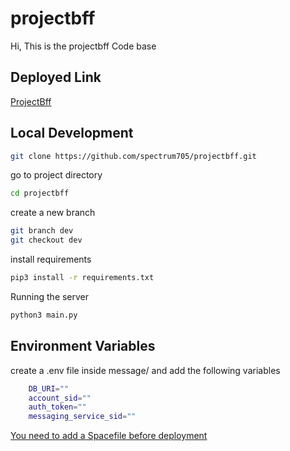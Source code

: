 # projectbff



Hi, This is  the projectbff Code base


## Deployed Link


[ProjectBff](https://tinyurl.com/projectbffs)



## Local Development
```bash
git clone https://github.com/spectrum705/projectbff.git
```
go to project directory
```bash
cd projectbff
```

create a new branch 
```bash 
git branch dev
git checkout dev
```

install requirements
```bash
pip3 install -r requirements.txt
```
Running the server
```bash
python3 main.py
```
## Environment Variables

create a .env file inside message/ and add the following variables
```bash
    DB_URI=""
    account_sid=""
    auth_token=""
    messaging_service_sid=""
```

[You need to add a Spacefile before deployment ](https://deta.space/docs/en/reference/spacefile)